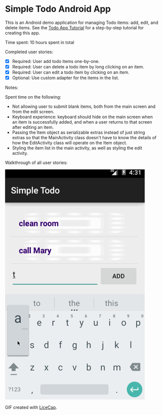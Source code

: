 # Simple Todo Android App

This is an Android demo application for managing Todo items: add, edit, and delete items. See the [Todo App Tutorial](http://courses.codepath.com/snippets/intro_to_android/prework) for a step-by-step tutorial for creating this app.

Time spent: 10 hours spent in total

Completed user stories:

 * [x] Required: User add todo items one-by-one.
 * [x] Required: User can delete a todo item by long clicking on an item.
 * [x] Required: User can edit a todo item by clicking on an item.
 * [x] Optional: Use custom adapter for the items in the list.

Notes:

Spent time on the following:

* Not allowing user to submit blank items, both from the main screen and from the edit screen.
* Keyboard experience: keyboard should hide on the main screen when an item is successfully added, and when a user returns to that screen after editing an item.
* Passing the Item object as serializable extras instead of just string extras so that the MainActivity class doesn't have to know the details of how the EditActivity class will operate on the Item object.
* Styling the item list in the main activity, as well as styling the edit activity.

Walkthrough of all user stories:

![Video Walkthrough](codepath_todo_app_gif.gif)

GIF created with [LiceCap](http://www.cockos.com/licecap/).